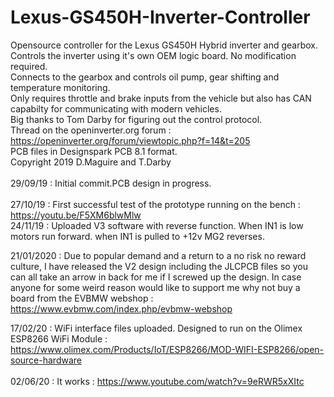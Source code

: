 # Lexus-GS450H-Inverter-Controller
Opensource controller for the Lexus GS450H Hybrid inverter and gearbox.
<br>
Controls the inverter using it's own OEM logic board. No modification required.
<br>
Connects to the gearbox and controls oil pump, gear shifting and temperature monitoring.
<br>
Only requires throttle and brake inputs from the vehicle but also has CAN capabilty for communicating with modern vehicles.
<br>
Big thanks to Tom Darby for figuring out the control protocol.
<br>
Thread on the openinverter.org forum : <br>
https://openinverter.org/forum/viewtopic.php?f=14&t=205
<br>
PCB files in Designspark PCB 8.1 format.
<br>
Copyright 2019 D.Maguire and T.Darby
<br>
<br>
29/09/19 : Initial commit.PCB design in progress. 
<br>
<br>
27/10/19 : First successful test of the prototype running on the bench : https://youtu.be/F5XM6blwMlw
<br>
24/11/19 : Uploaded V3 software with reverse function. When IN1 is low motors run forward. when IN1 is pulled to +12v MG2 reverses.

21/01/2020 : Due to popular demand and a return to a no risk no reward culture, I have released the V2 design including the JLCPCB files so you can all take an arrow in back for me if I screwed up the design. In case anyone for some weird reason would like to support me why not buy a board from the EVBMW webshop : https://www.evbmw.com/index.php/evbmw-webshop

17/02/20 : WiFi interface files uploaded. Designed to run on the Olimex ESP8266 WiFi Module : <br>
https://www.olimex.com/Products/IoT/ESP8266/MOD-WIFI-ESP8266/open-source-hardware
<br>
<br>
02/06/20 : It works : https://www.youtube.com/watch?v=9eRWR5xXItc
<br>
<br>


